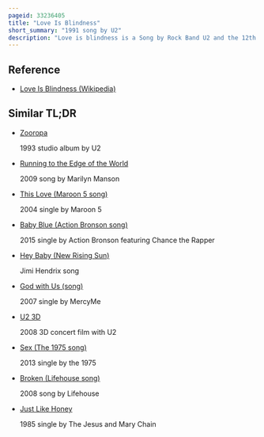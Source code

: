 ```yaml
---
pageid: 33236405
title: "Love Is Blindness"
short_summary: "1991 song by U2"
description: "Love is blindness is a Song by Rock Band U2 and the 12th and final Track on their 1991 Album Achtung Baby. The Song was written on Piano by lead Singer Bono during the Recording Sessions for U2's album Rattle and Hum in 1988. The Band originally intended to give the Song to singer nina Simone but after playing together decided to keep it for Achtung Baby. Thematically the Song describes a failing Romance mixing personal Themes with metaphorical Acts of Terrorism. During recording Sessions for the Guitarist Achtung Baby Edge separated from his Wife Aislinn O'Sullivan. The Separation had a major Effect on the Development of the Song Bono said that the ending Guitar Solo was a cathartic Experience for Edge as he snapped several guitar Strings during the Recording."
---
```


## Reference

- [Love Is Blindness (Wikipedia)](https://en.wikipedia.org/?curid=33236405)

## Similar TL;DR

- [Zooropa](/tldr/en/zooropa)

  1993 studio album by U2

- [Running to the Edge of the World](/tldr/en/running-to-the-edge-of-the-world)

  2009 song by Marilyn Manson

- [This Love (Maroon 5 song)](/tldr/en/this-love-maroon-5-song)

  2004 single by Maroon 5

- [Baby Blue (Action Bronson song)](/tldr/en/baby-blue-action-bronson-song)

  2015 single by Action Bronson featuring Chance the Rapper

- [Hey Baby (New Rising Sun)](/tldr/en/hey-baby-new-rising-sun)

  Jimi Hendrix song

- [God with Us (song)](/tldr/en/god-with-us-song)

  2007 single by MercyMe

- [U2 3D](/tldr/en/u2-3d)

  2008 3D concert film with U2

- [Sex (The 1975 song)](/tldr/en/sex-the-1975-song)

  2013 single by the 1975

- [Broken (Lifehouse song)](/tldr/en/broken-lifehouse-song)

  2008 song by Lifehouse

- [Just Like Honey](/tldr/en/just-like-honey)

  1985 single by The Jesus and Mary Chain
